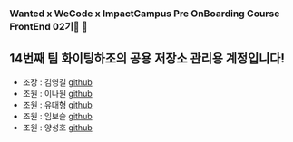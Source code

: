 ### Wanted x WeCode x ImpactCampus Pre OnBoarding Course FrontEnd 02기🚀 👋

<!--
**PreOnBoarding-Team14/PreonBoarding-Team14** is a ✨ _special_ ✨ repository because its `README.md` (this file) appears on your GitHub profile.

Here are some ideas to get you started:

- 🔭 I’m currently working on ...
- 🌱 I’m currently learning ...
- 👯 I’m looking to collaborate on ...
- 🤔 I’m looking for help with ...
- 💬 Ask me about ...
- 📫 How to reach me: ...
- 😄 Pronouns: ...
- ⚡ Fun fact: ...
-->
## 14번째 팀 화이팅하조의 공용 저장소 관리용 계정입니다!

+ 조장 : 김영길 <a href="https://github.com/Gilpop8663">github</a>
+ 조원 : 이나원 <a href="https://github.com/leenawon">github</a>
+ 조원 : 유대형 <a href="https://github.com/ydh94">github</a>
+ 조원 : 임보슬 <a href="https://github.com/limbs722">github</a>
+ 조원 : 양성호 <a href="https://github.com/ysh0514">github</a>
